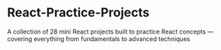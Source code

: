 # React-Practice-Projects

A collection of 28 mini React projects built to practice React concepts — covering everything from fundamentals to advanced techniques
